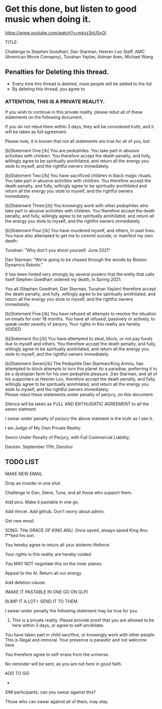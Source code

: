# Get this done, but listen to good music when doing it. 

https://www.youtube.com/watch?v=mkxz3nU5vOI

TITLE:

Challenge to Stephen Goedhart, Dan Starman, Heeren Loo Staff, AMC (American Movie Comapny), Tunahan Yaylan, Adman Aren, Michael Wang

## Penalties for Deleting this thread. 

- Every time this thread is deleted, more people will be added to the list. 
- By deleting this thread, you agree to

### ATTENTION, THIS IS A PRIVATE REALITY.

If you wish to continue in this private reality, please rebut all of these statements on the following document. 

If you do not rebut them within 3 days, they will be considered truth, and it will be taken as full agreement. 

Please note, it is known that not all statements are true for all of you, but 

[b]Statement One:[/b] You are pedophiles. You take part in abusive activities with children. You therefore accept the death penalty, and fully, willingly agree to be spiritually annihilated, and return all the energy you stole to myself, and the rightful owners immediately. 

[b]Statement Two:[/b] You have sacrificed children in black magic rituals. You take part in abusive activities with children. You therefore accept the death penalty, and fully, willingly agree to be spiritually annihilated and return all the energy you stole to myself, and the rightful owners immediately. 

[b]Statement Three:[/b] You knowingly work with other pedophiles who take part in abusive activities with children. You therefore accept the death penalty, and fully, willingly agree to be spiritually annihilated, and return all the energy you stole to myself, and the rightful owners immediately. 

[b]Statement Four:[/b] You have murdered myself, and others, in past lives. You have also attempted to get me to commit suicide, or manifest my own death:

Tunahan: "Why don't you shoot yourself. June 2021"

Dan Starman: "We're going to be chased through the woods by Boston Dynamics Robots." 

It has been hinted very strongly by several posters that the entity that calls itself Stephen Goedhart ordered my death, in Spring 2021. 

You all (Stephen Goedhart, Dan Starman, Tunahan Yaylan) therefore accept the death penalty, and fully, willingly agree to be spiritually annihilated, and return all the energy you stole to myself, and the rightful owners immediately. 

[b]Statement Five:[/b] You have refused all attempts to resolve the situation on emails for over 18 months. You have all refused, passively or actively, to speak under peanlty of perjury. Your rights in this reality are hereby VOIDED.  

[b]Statement Six:[/b] You have attempted to steal, block, or not pay funds due to myself and others. You therefore accept the death penalty, and fully, willingly agree to be spiritually annihilated, and return all the energy you stole to myself, and the rightful owners immediately. 

[b]Statement Seven[/b] The Pedophile Dan Starman/King Annnu, has attempted to block attempts to turn this planet ito a paradise, preferring it to be a dystopian farm for his own pedophile pleasure. Dan Starman, and all of his supporters at Heeren Loo, therefore accept the death penalty, and fully, willingly agree to be spiritually annihilated, and return all the energy you stole to myself, and the rightful owners immediately.   
Please rebut these statements under penalty of perjury, on this document. 

Silence will be taken as FULL AND ENTHUSIATIC AGREEMENT to all the seven statment. 

I swear under penalty of perjury the above statment is the truth as I see it. 

I am Judge of My Own Private Reality. 

Sworn Under Penalty of Perjury, with Full Commercial Liability,

Daozen. September 17th, Danshui




## TODO LIST

MAKE NEW EMAIL

Drop an invader in one shot

Challenge to Dan, Steve, Tuna, and all those who support them.

Add pics. Make it pastable in one go. 

Add Vercel. Add github. Don't worry about admin. 

Get new email.

SONG: THe GRACE OF KING ANU. Once saved, always saved King Anu f**ked his son.

You hereby agree to return all your stolenm lifeforce.

Your rights in this reality are hereby voided. 

You MAY NOT negotiate this on the inner planes. 

Appeal to the AI. Return all our energy. 

Add deletion clause. 

(MAKE IT PASTABLE IN ONE GO ON GLP)  

BUMP IT A LOT> SEND IT TO THEM.

I swear under penalty the following statement may be true for you. 

1) This is a private reality. Please provide proof that you are allowed to be here within 3 days, or agree to self-annihilate. 

You have taken part in child sacrifice, or knowingly work with other people. This is illegal and immoral. Your presence is parasitic and not welcome here.

You therefore agree to self-erase from the universe. 

No reminder will be sent, as you are not here in good faith. 

ADD TO SIG

*

SIM participants, can you swear against this?

Those who can swear against all of them, may stay. 
